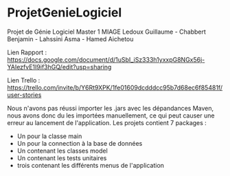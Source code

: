 # ProjetGenieLogiciel

Projet de Génie Logiciel Master 1 MIAGE
Ledoux Guillaume - Chabbert Benjamin - Lahssini Asma - Hamed Aichetou

Lien Rapport : https://docs.google.com/document/d/1uSbI_iSz333h1yxxpG8NGx56j-YAIezfvE1I9if3hGQ/edit?usp=sharing

Lien Trello : https://trello.com/invite/b/Y6Rt9XPK/1fe01609dcdddcc95b7d68ec6f85481f/user-stories

Nous n'avons pas réussi importer les .jars avec les dépandances Maven, nous avons donc du les importées manuellement, 
ce qui peut causer une erreur au lancement de l'application.
Les projets contient 7 packages :
- Un pour la classe main
- Un pour la connection à la base de données
- Un contenant les classes model
- Un contenant les tests unitaires
- trois contenant les différents menus de l'application
